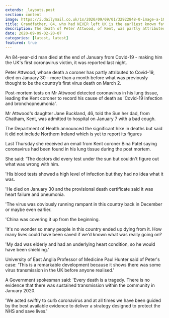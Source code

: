 ```yaml
---
extends: _layouts.post
section: content
image: https://i.dailymail.co.uk/1s/2020/09/09/01/32922848-0-image-a-10_1599612983763.jpg 
title: Grandfather, 84, who had NEVER left UK is the earliest known fatality from coronavirus outside China 
description: The death of Peter Attwood, of Kent, was partly attributed to Covid-19. He died on January 30 - more than a month before what was previously thought to be the countrys first death. 
date: 2020-09-09-02-20-07 
categories: [latest, latest] 
featured: true 
--- 
```

An 84-year-old man died at the end of January from Covid-19 - making him the UK's first coronavirus victim, it was reported last night. 

Peter Attwood, whose death a coroner has partly attributed to Covid-19, died on January 30 – more than a month before what was previously thought to be the country’s first virus death on March 2. 

Post-mortem tests on Mr Attwood detected coronavirus in his lung tissue, leading the Kent coroner to record his cause of death as 'Covid-19 infection and bronchopneumonia'.

Mr Attwood's daughter Jane Buckland, 46, told the Sun her dad, from Chatham, Kent, was admitted to hospital on January 7 with a bad cough.



The Department of Health announced the significant hike in deaths but said it did not include Northern Ireland which is yet to report its figures

Last Thursday she received an email from Kent coroner Bina Patel saying coronavirus had been found in his lung tissue during the post mortem. 

She said: 'The doctors did every test under the sun but couldn't figure out what was wrong with him.

'His blood tests showed a high level of infection but they had no idea what it was.

'He died on January 30 and the provisional death certificate said it was heart failure and pneumonia.

'The virus was obviously running rampant in this country back in December or maybe even earlier.

'China was covering it up from the beginning.

'It's no wonder so many people in this country ended up dying from it. How many lives could have been saved if we'd known what was really going on?

'My dad was elderly and had an underlying heart condition, so he would have been shielding.'

University of East Anglia Professor of Medicine Paul Hunter said of Peter's case: 'This is a remarkable development because it shows there was some virus transmission in the UK before anyone realised.'

A Government spokesman said: 'Every death is a tragedy. There is no evidence that there was sustained transmission within the community in January 2020.

'We acted swiftly to curb coronavirus and at all times we have been guided by the best available evidence to deliver a strategy designed to protect the NHS and save lives.'  

